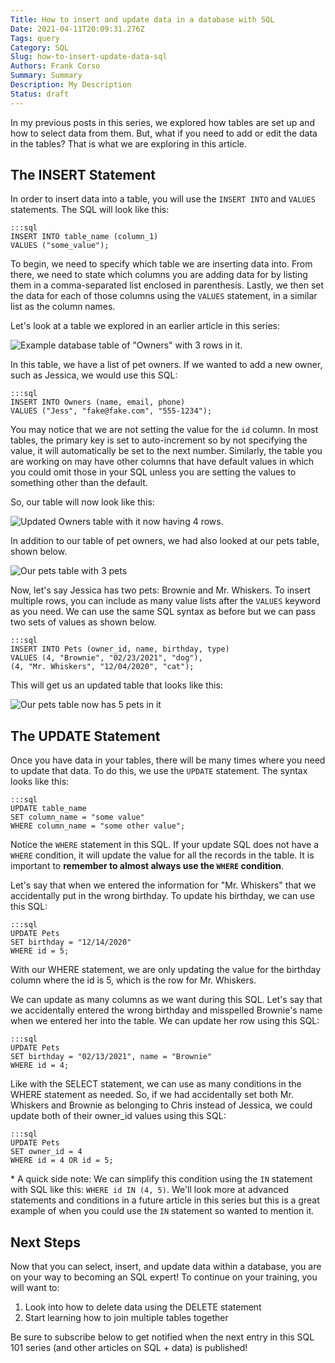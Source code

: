 ```yaml
---
Title: How to insert and update data in a database with SQL
Date: 2021-04-11T20:09:31.276Z
Tags: query
Category: SQL
Slug: how-to-insert-update-data-sql
Authors: Frank Corso
Summary: Summary
Description: My Description
Status: draft
---
```

In my previous posts in this series, we explored how tables are set up and how to select data from them. But, what if you need to add or edit the data in the tables? That is what we are exploring in this article.

## The INSERT Statement

In order to insert data into a table, you will use the `INSERT INTO` and `VALUES` statements. The SQL will look like this:

```
:::sql
INSERT INTO table_name (column_1)
VALUES ("some_value");
```

To begin, we need to specify which table we are inserting data into. From there, we need to state which columns you are adding data for by listing them in a comma-separated list enclosed in parenthesis. Lastly, we then set the data for each of those columns using the `VALUES` statement, in a similar list as the column names.

Let's look at a table we explored in an earlier article in this series:

![Example database table of "Owners" with 3 rows in it.](/images/pet-owners-table-filled.png)

In this table, we have a list of pet owners. If we wanted to add a new owner, such as Jessica, we would use this SQL:

```
:::sql
INSERT INTO Owners (name, email, phone)
VALUES ("Jess", "fake@fake.com", "555-1234");
```

You may notice that we are not setting the value for the `id` column. In most tables, the primary key is set to auto-increment so by not specifying the value, it will automatically be set to the next number. Similarly, the table you are working on may have other columns that have default values in which you could omit those in your SQL unless you are setting the values to something other than the default.

So, our table will now look like this:

![Updated Owners table with it now having 4 rows.]({static}/images/pet-owners-table-jessica-added.png)

In addition to our table of pet owners, we had also looked at our pets table, shown below.

![Our pets table with 3 pets](/images/pets-table.png)

Now, let's say Jessica has two pets: Brownie and Mr. Whiskers. To insert multiple rows, you can include as many value lists after the `VALUES` keyword as you need. We can use the same SQL syntax as before but we can pass two sets of values as shown below.

```
:::sql
INSERT INTO Pets (owner_id, name, birthday, type)
VALUES (4, "Brownie", "02/23/2021", "dog"),
(4, "Mr. Whiskers", "12/04/2020", "cat");
```

This will get us an updated table that looks like this:

![Our pets table now has 5 pets in it]({static}/images/pets-table-brownie-added.png)

## The UPDATE Statement

Once you have data in your tables, there will be many times where you need to update that data. To do this, we use the `UPDATE` statement. The syntax looks like this:

```
:::sql
UPDATE table_name
SET column_name = "some value"
WHERE column_name = "some other value";
```

Notice the `WHERE` statement in this SQL. If your update SQL does not have a `WHERE` condition, it will update the value for all the records in the table. It is important to **remember to almost always use the `WHERE` condition**.

Let's say that when we entered the information for "Mr. Whiskers" that we accidentally put in the wrong birthday. To update his birthday, we can use this SQL:

```
:::sql
UPDATE Pets
SET birthday = "12/14/2020"
WHERE id = 5;
```

With our WHERE statement, we are only updating the value for the birthday column where the id is 5, which is the row for Mr. Whiskers.

We can update as many columns as we want during this SQL. Let's say that we accidentally entered the wrong birthday and misspelled Brownie's name when we entered her into the table. We can update her row using this SQL:

```
:::sql
UPDATE Pets
SET birthday = "02/13/2021", name = "Brownie"
WHERE id = 4;
```

Like with the SELECT statement, we can use as many conditions in the WHERE statement as needed. So, if we had accidentally set both Mr. Whiskers and Brownie as belonging to Chris instead of Jessica, we could update both of their owner_id values using this SQL:

```
:::sql
UPDATE Pets
SET owner_id = 4
WHERE id = 4 OR id = 5;
```

\* A quick side note: We can simplify this condition using the `IN` statement with SQL like this: `WHERE id IN (4, 5)`. We'll look more at advanced statements and conditions in a future article in this series but this is a great example of when you could use the `IN` statement so wanted to mention it.

## Next Steps

Now that you can select, insert, and update data within a database, you are on your way to becoming an SQL expert! To continue on your training, you will want to:

1. Look into how to delete data using the DELETE statement
2. Start learning how to join multiple tables together

Be sure to subscribe below to get notified when the next entry in this SQL 101 series (and other articles on SQL + data) is published!